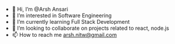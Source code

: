 - 👋 Hi, I’m @Arsh Ansari
- 👀 I’m interested in Software Engineering 
- 🌱 I’m currently learning Full Stack Development 
- 💞️ I’m looking to collaborate on projects related to react, node.js
- 📫 How to reach me arsh.nitw@gmail.com

<!---
ArshAnsari23122003/ArshAnsari23122003 is a ✨ special ✨ repository because its `README.md` (this file) appears on your GitHub profile.
You can click the Preview link to take a look at your changes.
--->
